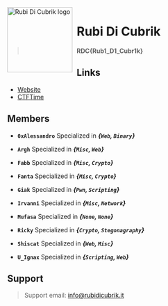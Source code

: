<img width="150" height="150" align="left" style="float: left; margin: 0 10px 0 0;" alt="Rubi Di Cubrik logo" src="https://i.ibb.co/7QDCxky/Final-logo.png">

# Rubi Di Cubrik

> **RDC{Rub1_D1_Cubr1k}**

##

## Links
*   [Website](http://rubidicubrik.it)
*   [CTFTime](https://ctftime.org/team/168156)

## Members
-   **`0xAlessandro`** Specialized in ***{`Web`, `Binary`}***
*   **`Argh`** Specialized in ***{`Misc`, `Web`}***
-   **`Fabb`** Specialized in ***{`Misc`, `Crypto`}***
*   **`Fanta`** Specialized in ***{`Misc`, `Crypto`}***
-   **`Giak`** Specialized in ***{`Pwn`, `Scripting`}***
*   **`Irvanni`** Specialized in ***{`Misc`, `Network`}***
-   **`Mufasa`** Specialized in ***{`None`, `None`}***
*   **`Ricky`** Specialized in ***{`Crypto`, `Stegonagraphy`}***
-   **`Shiscat`** Specialized in ***{`Web`, `Misc`}***
*   **`U_Ignax`** Specialized in ***{`Scripting`, `Web`}***

## Support

>   Support email: info@rubidicubrik.it
